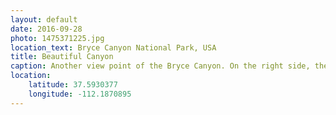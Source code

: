 ```yaml
---
layout: default
date: 2016-09-28
photo: 1475371225.jpg
location_text: Bryce Canyon National Park, USA
title: Beautiful Canyon
caption: Another view point of the Bryce Canyon. On the right side, the path leads to a very steep and narrow trail called Wall Street as it is surrounded by very high hoodoos.
location:
    latitude: 37.5930377
    longitude: -112.1870895
---
```

